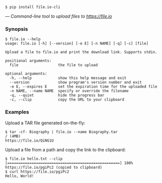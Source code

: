 

    $ pip install file.io-cli

&mdash; *Command-line tool to upload files to https://file.io*

  [file.io]: https://www.file.io

### Synopsis

```
$ file.io --help
usage: file.io [-h] [--version] [-e E] [-n NAME] [-q] [-c] [file]

Upload a file to file.io and print the download link. Supports stdin.

positional arguments:
  file                  the file to upload

optional arguments:
  -h, --help            show this help message and exit
  --version             show program's version number and exit
  -e E, --expires E     set the expiration time for the uploaded file
  -n NAME, --name NAME  specify or override the filename
  -q, --quiet           hide the progress bar
  -c, --clip            copy the URL to your clipboard
```

### Examples

Upload a TAR file generated on-the-fly:

    $ tar -cf- Biography | file.io --name Biography.tar
    / (4MB)
    https://file.io/QiNG1U

Upload a file from a path and copy the link to the clipboard:

    $ file.io hello.txt --clip
    [===================================================] 100%
    https://file.io/pgiPc2 (copied to clipboard)
    $ curl https://file.io/pgiPc2
    Hello, World!
